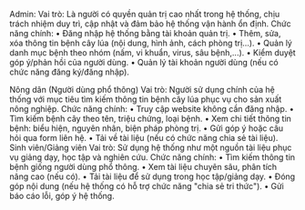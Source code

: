 Admin:
Vai trò:
Là người có quyền quản trị cao nhất trong hệ thống, chịu trách nhiệm duy trì, cập nhật và đảm bảo hệ thống vận hành ổn định.
Chức năng chính:
•	Đăng nhập hệ thống bằng tài khoản quản trị.
•	Thêm, sửa, xóa thông tin bệnh cây lúa (nội dung, hình ảnh, cách phòng trị...).
•	Quản lý danh mục bệnh theo nhóm (nấm, vi khuẩn, virus, sâu bệnh,...).
•	Kiểm duyệt góp ý/phản hồi của người dùng.
•	Quản lý tài khoản người dùng (nếu có chức năng đăng ký/đăng nhập).

Nông dân (Người dùng phổ thông)
Vai trò:
Người sử dụng chính của hệ thống với mục tiêu tìm kiếm thông tin bệnh cây lúa phục vụ cho sản xuất nông nghiệp.
Chức năng chính:
•	Truy cập website không cần đăng nhập.
•	Tìm kiếm bệnh cây theo tên, triệu chứng, loại bệnh.
•	Xem chi tiết thông tin bệnh: biểu hiện, nguyên nhân, biện pháp phòng trị.
•	Gửi góp ý hoặc câu hỏi qua form liên hệ.
•	Tải về tài liệu (nếu có chức năng chia sẻ tài liệu).
Sinh viên/Giảng viên
Vai trò:
Sử dụng hệ thống như một nguồn tài liệu phục vụ giảng dạy, học tập và nghiên cứu.
Chức năng chính:
•	Tìm kiếm thông tin bệnh giống người dùng phổ thông.
•	Xem tài liệu chuyên sâu, phân tích nâng cao (nếu có).
•	Tải tài liệu để sử dụng trong học tập/giảng dạy.
•	Đóng góp nội dung (nếu hệ thống có hỗ trợ chức năng "chia sẻ tri thức").
•	Gửi báo cáo lỗi, góp ý hệ thống.